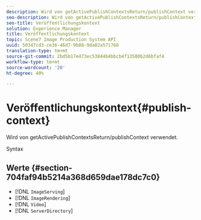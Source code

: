```yaml
---
description: Wird von getActivePublishContextsReturn/publishContext verwendet.
seo-description: Wird von getActivePublishContextsReturn/publishContext verwendet.
seo-title: Veröffentlichungskontext
solution: Experience Manager
title: Veröffentlichungskontext
topic: Scene7 Image Production System API
uuid: 50347cd3-ce36-46d7-9b88-9da02a571768
translation-type: tm+mt
source-git-commit: 2bd5b17e473ec53844b4bbcb4f13580b2d6bfaf4
workflow-type: tm+mt
source-wordcount: '20'
ht-degree: 40%

---
```



# Veröffentlichungskontext{#publish-context}

Wird von getActivePublishContextsReturn/publishContext verwendet.

Syntax

## Werte {#section-704faf94b5214a368d659dae178dc7c0}

* [!DNL `ImageServing`]
* [!DNL `ImageRendering`]
* [!DNL `Video`]
* [!DNL `ServerDirectory`]


